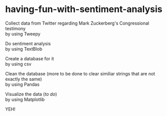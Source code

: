 # having-fun-with-sentiment-analysis
Collect data from Twitter regarding Mark Zuckerberg's Congressional testimony  
    by using Tweepy  
    
Do sentiment analysis  
    by using TextBlob  
    
Create a database for it  
    by using csv  
    
Clean the database (more to be done to clear similiar strings that are not exactly the same)  
    by using Pandas  
    
Visualize the data (*to do*)  
    by using Matplotlib  
    
  
YEH!
